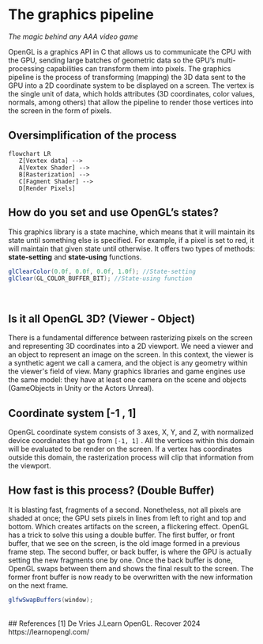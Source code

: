 # The graphics pipeline
*The magic behind any AAA video game*

OpenGL is a graphics API in C that allows us to communicate the CPU with the GPU, sending large batches of geometric data so the GPU’s multi-processing capabilities can transform them into pixels.  The graphics pipeline is the process of transforming (mapping) the 3D data sent to the GPU into a 2D coordinate system to be displayed on a screen. The vertex is the single unit of data, which holds attributes (3D coordinates, color values, normals, among others) that allow the pipeline to render those vertices into the screen in the form of pixels.

## Oversimplification of the process
```mermaid
flowchart LR
   Z[Vextex data] --> 
   A[Vextex Shader] --> 
   B[Rasterization] --> 
   C[Fagment Shader] -->
   D[Render Pixels]

```

## How do you set and use OpenGL’s states?

This graphics library is a state machine, which means that it will maintain its state until something else is specified. For example, if a pixel is set to red, it will maintain that given state until otherwise. It offers two types of methods: **state-setting** and **state-using** functions. 

```csharp
glClearColor(0.0f, 0.0f, 0.0f, 1.0f); //State-setting
glClear(GL_COLOR_BUFFER_BIT); //State-using function
```
<br/>

## Is it all OpenGL 3D? (Viewer - Object)

There is a fundamental difference between rasterizing pixels on the screen and representing 3D coordinates into a 2D viewport. We need a viewer and an object to represent an image on the screen. In this context, the viewer is a synthetic agent we call a camera, and the object is any geometry within the viewer's field of view. Many graphics libraries and game engines use the same model: they have at least one camera on the scene and objects (GameObjects in Unity or the Actors Unreal).
<br/>
## Coordinate system [-1 , 1]
OpenGL coordinate system consists of 3 axes, X, Y, and Z, with normalized device coordinates that go from `[-1, 1]` . All the vertices within this domain will be evaluated to be render on the screen. If a vertex has coordinates outside this domain, the rasterization process will clip that information from the viewport.
<br/>
## How fast is this process? (Double Buffer)
It is blasting fast, fragments of a second. Nonetheless, not all pixels are shaded at once; the GPU sets pixels in lines from left to right and top and bottom. Which creates artifacts on the screen, a flickering effect. OpenGL has a trick to solve this using a double buffer. The first buffer, or front buffer, that we see on the screen, is the old image formed in a previous frame step. The second buffer, or back buffer, is where the GPU is actually setting the new fragments one by one. Once the back buffer is done, OpenGL swaps between them and shows the final result to the screen. The former front buffer is now ready to be overwritten with the new information on the next frame.

```csharp
glfwSwapBuffers(window);
```
<br/>
## References
[1] De Vries J.Learn OpenGL. Recover 2024 https://learnopengl.com/ 
